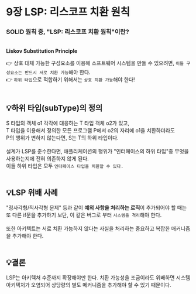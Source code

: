 # 9장 LSP: 리스코프 치환 원칙

### SOLID 원칙 중, "LSP: 리스코프 치환 원칙"이란?

<br />
<strong>Liskov Substitution Principle</strong>
<br />

👉 상호 대체 가능한 구성요소를 이용해 소프트웨어 시스템을 만들 수 있으려면, `이들 구성요소는 반드시 서로 치환 가능`해야 한다.<br />
👉 `하위 타입`으로 적합하기 위해서는 `상호 치환 가능`해야 한다!
<br />
<br />

## 💡<strong>하위 타입(subType)의 정의</strong>

S 타입의 객체 o1 각각에 대응하는 T 타입 객체 o2가 있고,<br />
T 타입을 이용해서 정의한 모든 프로그램 P에서 o2의 자리에 o1을 치환하더라도<br />
P의 행위가 변하지 않는다면, S는 T의 하위 타입이다.
<br />
<br />
설계가 LSP를 준수한다면, 애플리케이션의 행위가 "인터페이스의 하위 타입"중 무엇을 사용하는지에 전혀 의존하지 않게 된다.<br />
이들 하위 타입은 모두 `인터페이스 타입을 치환할 수 있다.`
<br />
<br />

## 💡<strong>LSP 위배 사례</strong>

"정사각형/직사각형 문제" 등과 같이 <strong>예외 사항을 처리하는 로직</strong>이 추가되어야 할 때는<br />
또 다른 if문을 추가하기 보단, 이 같은 버그로 부터 `시스템을 격리`해야 한다.
<br />
<br />
또한 아키텍트는 서로 치환 가능하지 않다는 사실을 처리하는 중요하고 복잡한 매커니즘을 추가해야 한다.
<br />
<br />

## 💡<strong>결론</strong>

LSP는 아키텍쳐 수준까지 확장해야만 한다.
치환 가능성을 조금이라도 위배하면 시스템 아키텍처가 오염되어 상당량의 별도 메커니즘을 추가해야 할 수 있기 때문이다.
